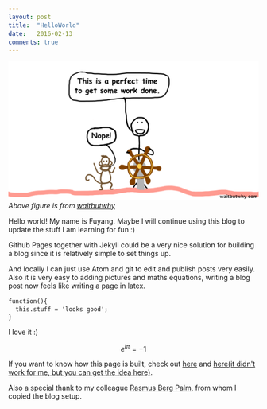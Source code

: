 ```yaml
---
layout: post
title:  "HelloWorld"
date:   2016-02-13
comments: true
---
```



![HelloWorld](/assets/2016-02-12-helloworld/start.png)*Above figure is from [waitbutwhy](http://waitbutwhy.com)*

Hello world! My name is Fuyang. Maybe I will continue using this blog to update the stuff I am learning for fun :)

Github Pages together with Jekyll could be a very nice solution for building a blog since it is relatively simple to set things up.

And locally I can just use Atom and git to edit and publish posts very easily. Also it is very easy to adding pictures and maths equations, writing a blog post now feels like writing a page in latex.

```
function(){
  this.stuff = 'looks good';
}
```

I love it :)

$$e^{i \pi} = -1$$

If you want to know how this page is built, check out [here](https://help.github.com/articles/using-jekyll-with-pages/) and [here(it didn't work for me, but you can get the idea here)](https://github.com/barryclark/jekyll-now).

Also a special thank to my colleague [Rasmus Berg Palm](http://rasmusbergpalm.github.io/2016/02/12/dense-codes.html), from whom I copied the blog setup.
